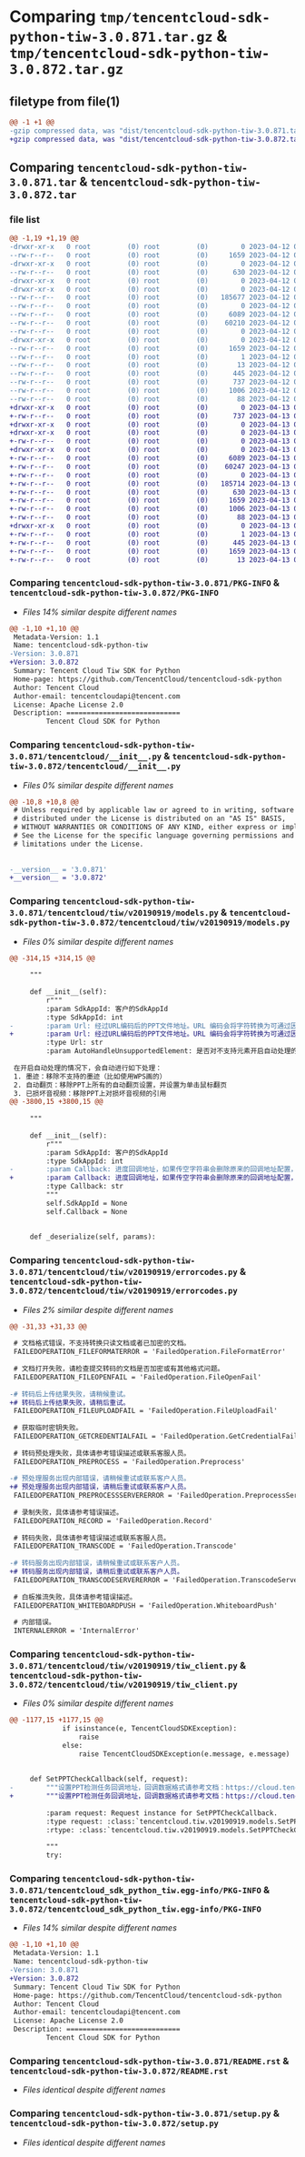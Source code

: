 # Comparing `tmp/tencentcloud-sdk-python-tiw-3.0.871.tar.gz` & `tmp/tencentcloud-sdk-python-tiw-3.0.872.tar.gz`

## filetype from file(1)

```diff
@@ -1 +1 @@
-gzip compressed data, was "dist/tencentcloud-sdk-python-tiw-3.0.871.tar", last modified: Wed Apr 12 00:44:15 2023, max compression
+gzip compressed data, was "dist/tencentcloud-sdk-python-tiw-3.0.872.tar", last modified: Thu Apr 13 01:06:45 2023, max compression
```

## Comparing `tencentcloud-sdk-python-tiw-3.0.871.tar` & `tencentcloud-sdk-python-tiw-3.0.872.tar`

### file list

```diff
@@ -1,19 +1,19 @@
-drwxr-xr-x   0 root         (0) root         (0)        0 2023-04-12 00:44:15.000000 tencentcloud-sdk-python-tiw-3.0.871/
--rw-r--r--   0 root         (0) root         (0)     1659 2023-04-12 00:44:15.000000 tencentcloud-sdk-python-tiw-3.0.871/PKG-INFO
-drwxr-xr-x   0 root         (0) root         (0)        0 2023-04-12 00:44:15.000000 tencentcloud-sdk-python-tiw-3.0.871/tencentcloud/
--rw-r--r--   0 root         (0) root         (0)      630 2023-04-12 00:44:15.000000 tencentcloud-sdk-python-tiw-3.0.871/tencentcloud/__init__.py
-drwxr-xr-x   0 root         (0) root         (0)        0 2023-04-12 00:44:15.000000 tencentcloud-sdk-python-tiw-3.0.871/tencentcloud/tiw/
-drwxr-xr-x   0 root         (0) root         (0)        0 2023-04-12 00:44:15.000000 tencentcloud-sdk-python-tiw-3.0.871/tencentcloud/tiw/v20190919/
--rw-r--r--   0 root         (0) root         (0)   185677 2023-04-12 00:44:15.000000 tencentcloud-sdk-python-tiw-3.0.871/tencentcloud/tiw/v20190919/models.py
--rw-r--r--   0 root         (0) root         (0)        0 2023-04-12 00:44:15.000000 tencentcloud-sdk-python-tiw-3.0.871/tencentcloud/tiw/v20190919/__init__.py
--rw-r--r--   0 root         (0) root         (0)     6089 2023-04-12 00:44:15.000000 tencentcloud-sdk-python-tiw-3.0.871/tencentcloud/tiw/v20190919/errorcodes.py
--rw-r--r--   0 root         (0) root         (0)    60210 2023-04-12 00:44:15.000000 tencentcloud-sdk-python-tiw-3.0.871/tencentcloud/tiw/v20190919/tiw_client.py
--rw-r--r--   0 root         (0) root         (0)        0 2023-04-12 00:44:15.000000 tencentcloud-sdk-python-tiw-3.0.871/tencentcloud/tiw/__init__.py
-drwxr-xr-x   0 root         (0) root         (0)        0 2023-04-12 00:44:15.000000 tencentcloud-sdk-python-tiw-3.0.871/tencentcloud_sdk_python_tiw.egg-info/
--rw-r--r--   0 root         (0) root         (0)     1659 2023-04-12 00:44:15.000000 tencentcloud-sdk-python-tiw-3.0.871/tencentcloud_sdk_python_tiw.egg-info/PKG-INFO
--rw-r--r--   0 root         (0) root         (0)        1 2023-04-12 00:44:15.000000 tencentcloud-sdk-python-tiw-3.0.871/tencentcloud_sdk_python_tiw.egg-info/dependency_links.txt
--rw-r--r--   0 root         (0) root         (0)       13 2023-04-12 00:44:15.000000 tencentcloud-sdk-python-tiw-3.0.871/tencentcloud_sdk_python_tiw.egg-info/top_level.txt
--rw-r--r--   0 root         (0) root         (0)      445 2023-04-12 00:44:15.000000 tencentcloud-sdk-python-tiw-3.0.871/tencentcloud_sdk_python_tiw.egg-info/SOURCES.txt
--rw-r--r--   0 root         (0) root         (0)      737 2023-04-12 00:44:15.000000 tencentcloud-sdk-python-tiw-3.0.871/README.rst
--rw-r--r--   0 root         (0) root         (0)     1006 2023-04-12 00:44:15.000000 tencentcloud-sdk-python-tiw-3.0.871/setup.py
--rw-r--r--   0 root         (0) root         (0)       88 2023-04-12 00:44:15.000000 tencentcloud-sdk-python-tiw-3.0.871/setup.cfg
+drwxr-xr-x   0 root         (0) root         (0)        0 2023-04-13 01:06:45.000000 tencentcloud-sdk-python-tiw-3.0.872/
+-rw-r--r--   0 root         (0) root         (0)      737 2023-04-13 01:06:44.000000 tencentcloud-sdk-python-tiw-3.0.872/README.rst
+drwxr-xr-x   0 root         (0) root         (0)        0 2023-04-13 01:06:45.000000 tencentcloud-sdk-python-tiw-3.0.872/tencentcloud/
+drwxr-xr-x   0 root         (0) root         (0)        0 2023-04-13 01:06:45.000000 tencentcloud-sdk-python-tiw-3.0.872/tencentcloud/tiw/
+-rw-r--r--   0 root         (0) root         (0)        0 2023-04-13 01:06:44.000000 tencentcloud-sdk-python-tiw-3.0.872/tencentcloud/tiw/__init__.py
+drwxr-xr-x   0 root         (0) root         (0)        0 2023-04-13 01:06:45.000000 tencentcloud-sdk-python-tiw-3.0.872/tencentcloud/tiw/v20190919/
+-rw-r--r--   0 root         (0) root         (0)     6089 2023-04-13 01:06:45.000000 tencentcloud-sdk-python-tiw-3.0.872/tencentcloud/tiw/v20190919/errorcodes.py
+-rw-r--r--   0 root         (0) root         (0)    60247 2023-04-13 01:06:45.000000 tencentcloud-sdk-python-tiw-3.0.872/tencentcloud/tiw/v20190919/tiw_client.py
+-rw-r--r--   0 root         (0) root         (0)        0 2023-04-13 01:06:45.000000 tencentcloud-sdk-python-tiw-3.0.872/tencentcloud/tiw/v20190919/__init__.py
+-rw-r--r--   0 root         (0) root         (0)   185714 2023-04-13 01:06:45.000000 tencentcloud-sdk-python-tiw-3.0.872/tencentcloud/tiw/v20190919/models.py
+-rw-r--r--   0 root         (0) root         (0)      630 2023-04-13 01:06:44.000000 tencentcloud-sdk-python-tiw-3.0.872/tencentcloud/__init__.py
+-rw-r--r--   0 root         (0) root         (0)     1659 2023-04-13 01:06:45.000000 tencentcloud-sdk-python-tiw-3.0.872/PKG-INFO
+-rw-r--r--   0 root         (0) root         (0)     1006 2023-04-13 01:06:44.000000 tencentcloud-sdk-python-tiw-3.0.872/setup.py
+-rw-r--r--   0 root         (0) root         (0)       88 2023-04-13 01:06:45.000000 tencentcloud-sdk-python-tiw-3.0.872/setup.cfg
+drwxr-xr-x   0 root         (0) root         (0)        0 2023-04-13 01:06:45.000000 tencentcloud-sdk-python-tiw-3.0.872/tencentcloud_sdk_python_tiw.egg-info/
+-rw-r--r--   0 root         (0) root         (0)        1 2023-04-13 01:06:45.000000 tencentcloud-sdk-python-tiw-3.0.872/tencentcloud_sdk_python_tiw.egg-info/dependency_links.txt
+-rw-r--r--   0 root         (0) root         (0)      445 2023-04-13 01:06:45.000000 tencentcloud-sdk-python-tiw-3.0.872/tencentcloud_sdk_python_tiw.egg-info/SOURCES.txt
+-rw-r--r--   0 root         (0) root         (0)     1659 2023-04-13 01:06:45.000000 tencentcloud-sdk-python-tiw-3.0.872/tencentcloud_sdk_python_tiw.egg-info/PKG-INFO
+-rw-r--r--   0 root         (0) root         (0)       13 2023-04-13 01:06:45.000000 tencentcloud-sdk-python-tiw-3.0.872/tencentcloud_sdk_python_tiw.egg-info/top_level.txt
```

### Comparing `tencentcloud-sdk-python-tiw-3.0.871/PKG-INFO` & `tencentcloud-sdk-python-tiw-3.0.872/PKG-INFO`

 * *Files 14% similar despite different names*

```diff
@@ -1,10 +1,10 @@
 Metadata-Version: 1.1
 Name: tencentcloud-sdk-python-tiw
-Version: 3.0.871
+Version: 3.0.872
 Summary: Tencent Cloud Tiw SDK for Python
 Home-page: https://github.com/TencentCloud/tencentcloud-sdk-python
 Author: Tencent Cloud
 Author-email: tencentcloudapi@tencent.com
 License: Apache License 2.0
 Description: ============================
         Tencent Cloud SDK for Python
```

### Comparing `tencentcloud-sdk-python-tiw-3.0.871/tencentcloud/__init__.py` & `tencentcloud-sdk-python-tiw-3.0.872/tencentcloud/__init__.py`

 * *Files 0% similar despite different names*

```diff
@@ -10,8 +10,8 @@
 # Unless required by applicable law or agreed to in writing, software
 # distributed under the License is distributed on an "AS IS" BASIS,
 # WITHOUT WARRANTIES OR CONDITIONS OF ANY KIND, either express or implied.
 # See the License for the specific language governing permissions and
 # limitations under the License.
 
 
-__version__ = '3.0.871'
+__version__ = '3.0.872'
```

### Comparing `tencentcloud-sdk-python-tiw-3.0.871/tencentcloud/tiw/v20190919/models.py` & `tencentcloud-sdk-python-tiw-3.0.872/tencentcloud/tiw/v20190919/models.py`

 * *Files 0% similar despite different names*

```diff
@@ -314,15 +314,15 @@
 
     """
 
     def __init__(self):
         r"""
         :param SdkAppId: 客户的SdkAppId
         :type SdkAppId: int
-        :param Url: 经过URL编码后的PPT文件地址。URL 编码会将字符转换为可通过因特网传输的格式，比如文档地址为http://example.com/测试.pptx，经过URL编码之后为http://example.com/%E6%B5%8B%E8%AF%95.pptx。为了提高URL解析的成功率，请对URL进行编码。
+        :param Url: 经过URL编码后的PPT文件地址。URL 编码会将字符转换为可通过因特网传输的格式，例如文档地址为http://example.com/测试.pptx，经过URL编码之后为http://example.com/%E6%B5%8B%E8%AF%95.pptx。为了提高URL解析的成功率，请对URL进行编码。
         :type Url: str
         :param AutoHandleUnsupportedElement: 是否对不支持元素开启自动处理的功能。默认不开启。
 
 在开启自动处理的情况下，会自动进行如下处理：
 1. 墨迹：移除不支持的墨迹（比如使用WPS画的）
 2. 自动翻页：移除PPT上所有的自动翻页设置，并设置为单击鼠标翻页
 3. 已损坏音视频：移除PPT上对损坏音视频的引用
@@ -3800,15 +3800,15 @@
 
     """
 
     def __init__(self):
         r"""
         :param SdkAppId: 客户的SdkAppId	
         :type SdkAppId: int
-        :param Callback: 进度回调地址，如果传空字符串会删除原来的回调地址配置，回调地址仅支持http或https协议，即回调地址以http://或https://开头。 回调数据格式请参考文档：https://cloud.tencent.com/document/product/1137/40260	
+        :param Callback: 进度回调地址，如果传空字符串会删除原来的回调地址配置，回调地址仅支持http或https协议，即回调地址以http://或https://开头。 回调数据格式请参考文档：https://cloud.tencent.com/document/product/1137/40260#c9cbe05f-fe1a-4410-b4dc-40cc301c7b81	
         :type Callback: str
         """
         self.SdkAppId = None
         self.Callback = None
 
 
     def _deserialize(self, params):
```

### Comparing `tencentcloud-sdk-python-tiw-3.0.871/tencentcloud/tiw/v20190919/errorcodes.py` & `tencentcloud-sdk-python-tiw-3.0.872/tencentcloud/tiw/v20190919/errorcodes.py`

 * *Files 2% similar despite different names*

```diff
@@ -31,33 +31,33 @@
 
 # 文档格式错误，不支持转换只读文档或者已加密的文档。
 FAILEDOPERATION_FILEFORMATERROR = 'FailedOperation.FileFormatError'
 
 # 文档打开失败，请检查提交转码的文档是否加密或有其他格式问题。
 FAILEDOPERATION_FILEOPENFAIL = 'FailedOperation.FileOpenFail'
 
-# 转码后上传结果失败，请稍候重试。
+# 转码后上传结果失败，请稍后重试。
 FAILEDOPERATION_FILEUPLOADFAIL = 'FailedOperation.FileUploadFail'
 
 # 获取临时密钥失败。
 FAILEDOPERATION_GETCREDENTIALFAIL = 'FailedOperation.GetCredentialFail'
 
 # 转码预处理失败，具体请参考错误描述或联系客服人员。
 FAILEDOPERATION_PREPROCESS = 'FailedOperation.Preprocess'
 
-# 预处理服务出现内部错误，请稍候重试或联系客户人员。
+# 预处理服务出现内部错误，请稍后重试或联系客户人员。
 FAILEDOPERATION_PREPROCESSSERVERERROR = 'FailedOperation.PreprocessServerError'
 
 # 录制失败，具体请参考错误描述。
 FAILEDOPERATION_RECORD = 'FailedOperation.Record'
 
 # 转码失败，具体请参考错误描述或联系客服人员。
 FAILEDOPERATION_TRANSCODE = 'FailedOperation.Transcode'
 
-# 转码服务出现内部错误，请稍候重试或联系客户人员。
+# 转码服务出现内部错误，请稍后重试或联系客户人员。
 FAILEDOPERATION_TRANSCODESERVERERROR = 'FailedOperation.TranscodeServerError'
 
 # 白板推流失败，具体请参考错误描述。
 FAILEDOPERATION_WHITEBOARDPUSH = 'FailedOperation.WhiteboardPush'
 
 # 内部错误。
 INTERNALERROR = 'InternalError'
```

### Comparing `tencentcloud-sdk-python-tiw-3.0.871/tencentcloud/tiw/v20190919/tiw_client.py` & `tencentcloud-sdk-python-tiw-3.0.872/tencentcloud/tiw/v20190919/tiw_client.py`

 * *Files 0% similar despite different names*

```diff
@@ -1177,15 +1177,15 @@
             if isinstance(e, TencentCloudSDKException):
                 raise
             else:
                 raise TencentCloudSDKException(e.message, e.message)
 
 
     def SetPPTCheckCallback(self, request):
-        """设置PPT检测任务回调地址，回调数据格式请参考文档：https://cloud.tencent.com/document/product/1137/40260
+        """设置PPT检测任务回调地址，回调数据格式请参考文档：https://cloud.tencent.com/document/product/1137/40260#c9cbe05f-fe1a-4410-b4dc-40cc301c7b81
 
         :param request: Request instance for SetPPTCheckCallback.
         :type request: :class:`tencentcloud.tiw.v20190919.models.SetPPTCheckCallbackRequest`
         :rtype: :class:`tencentcloud.tiw.v20190919.models.SetPPTCheckCallbackResponse`
 
         """
         try:
```

### Comparing `tencentcloud-sdk-python-tiw-3.0.871/tencentcloud_sdk_python_tiw.egg-info/PKG-INFO` & `tencentcloud-sdk-python-tiw-3.0.872/tencentcloud_sdk_python_tiw.egg-info/PKG-INFO`

 * *Files 14% similar despite different names*

```diff
@@ -1,10 +1,10 @@
 Metadata-Version: 1.1
 Name: tencentcloud-sdk-python-tiw
-Version: 3.0.871
+Version: 3.0.872
 Summary: Tencent Cloud Tiw SDK for Python
 Home-page: https://github.com/TencentCloud/tencentcloud-sdk-python
 Author: Tencent Cloud
 Author-email: tencentcloudapi@tencent.com
 License: Apache License 2.0
 Description: ============================
         Tencent Cloud SDK for Python
```

### Comparing `tencentcloud-sdk-python-tiw-3.0.871/README.rst` & `tencentcloud-sdk-python-tiw-3.0.872/README.rst`

 * *Files identical despite different names*

### Comparing `tencentcloud-sdk-python-tiw-3.0.871/setup.py` & `tencentcloud-sdk-python-tiw-3.0.872/setup.py`

 * *Files identical despite different names*

